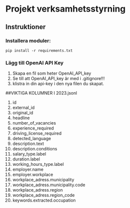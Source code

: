 # Projekt verksamhetsstyrning

## Instruktioner
### Installera moduler:
    pip install -r requirements.txt

### Lägg till OpenAI API Key
1. Skapa en fil som heter OpenAI_API_key
2. Se till att OpenAI_API_key är med i .gitignore!!!
3. klistra in din api-key i den nya filen du skapat.



##VIKTIGA KOLUMNER I 2023.jsonl
1. id
2. external_id
3. original_id
4. headline
5. number_of_vacancies
6. experience_required
7. driving_license_required
8. detected_language
9. description.text
10. description.conditions
11. salary_type.label
12. duration.label
13. working_hours_type.label
14. employer.name 
15. employer.workplace
16. workplace_adress.municipality
17. workplace_adress.municipality.code
18. workplace_adress.region
19. workplace_adress.region_code
20. keywords.extracted.occupation